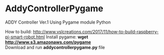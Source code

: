 # AddyControllerPygame
ADDY Controller Ver.1 Using Pygame module Python <br/>

How to build: http://www.vslcreations.com/2017/11/how-to-build-raspberry-pi-smart-robot.html
Install pygame: <strong>wget http://www.s3.amazonaws.com/pygame</strong><br>
Download and run <strong>addycontrollerpygame.py</strong> file
